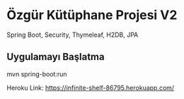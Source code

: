 # Özgür Kütüphane Projesi V2
Spring Boot, Security, Thymeleaf, H2DB, JPA

## Uygulamayı Başlatma
mvn spring-boot:run

Heroku Link: https://infinite-shelf-86795.herokuapp.com/
